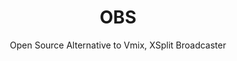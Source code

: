 ---
 title: OBS
 subtitle: Open Source Alternative to Vmix, XSplit Broadcaster
 description:  Free and open source software for live streaming and screen recording.
 image: https://cdn.prod.website-files.com/6220c55c69733896bb8a4724/63f5bea3217aae311abe2a9e_jHZIVysHf1VBw0147wKWYVx_SmXiGzAR0F39Yo9M4q0.png
 image-alt: OBS-official-logo
 license: GPL V2
 tags: ["video","tools"]
 type: Video
 github: https://github.com/obsproject/obs-studio
 link: https://obsproject.com/
 description2:  OBS Studio is a powerful, free, and open-source software used for live streaming and video recording. It's a popular choice among content creators, gamers, and businesses. With OBS Studio, you can capture your screen, webcam, and audio sources, combine them into scenes, and broadcast your content to platforms like Twitch, YouTube, or Facebook Live. You can also record your content locally for later editing or sharing.
---